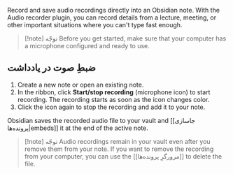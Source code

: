 Record and save audio recordings directly into an Obsidian note. With the Audio recorder plugin, you can record details from a lecture, meeting, or other important situations where you can't type fast enough.

> [!note] توجّه
> Before you get started, make sure that your computer has a microphone configured and ready to use.

## ضبطِ صوت در یادداشت

1. Create a new note or open an existing note.
2. In the ribbon, click **Start/stop recording** (microphone icon) to start recording. The recording starts as soon as the icon changes color.
3. Click the icon again to stop the recording and add it to your note.

Obsidian saves the recorded audio file to your vault and [[جاسازی پرونده‌ها|embeds]] it at the end of the active note.

> [!note] توجّه
> Audio recordings remain in your vault even after you remove them from your note. If you want to remove the recording from your computer, you can use the [[مرورگرِ پرونده‌ها]] to delete the file.
